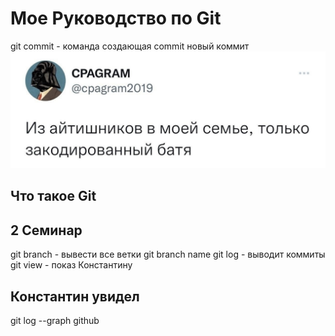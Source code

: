# Мое Руководство по Git
 git commit - команда создающая commit
 новый коммит
 ![](aaaaaa.jpg)
 ## Что такое Git  


 ## 2 Семинар
 git branch - вывести все ветки
 git branch name
 git log - выводит коммиты
 git view - показ Константину
 ## Константин увидел
 git log --graph
 github